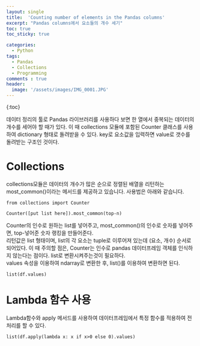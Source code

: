 ```yaml
---
layout: single
title:  'Counting number of elements in the Pandas columns'
excerpt: "Pandas columns에서 요소들의 개수 세기"
toc: true
toc_sticky: true

categories:
  - Python
tags:
  - Pandas
  - Collections
  - Programming
comments : true
header:
  image: '/assets/images/IMG_0001.JPG'
---
```

{:toc}

데이터 정리의 툴로 Pandas 라이브러리를 사용하다 보면 한 열에서 중복되는 데이터의 개수를 세어야 할 때가 있다. 
이 때 collections 모듈에 포함된 Counter 클래스를 사용하여 dictionary 형태로 돌려받을 수 있다. key로 요소값을 입력하면 value로 갯수를 돌려받는 구조인 것이다. 

# Collections
collections모듈은 데이터의 개수가 많은 순으로 정렬된 배열을 리턴하는 most_common()이라는 메서드를 제공하고 있습니다.
사용법은 아래와 같습니다.

    from collections import Counter
    
    Counter([put list here]).most_common(top-n)

Counter의 인수로 원하는 list를 넣어주고, most_common()의 인수로 숫자를 넣어주면, top-넣어준 숫자 랭킹을 만들어준다.  
리턴값은 list 형태이며, list의 각 요소는 tuple로 이루어져 있는데 (요소, 개수) 순서로 되어있다.
이 때 주의할 점은, Counter는 인수로 pandas 데이터프레임 객체를 인식하지 않는다는 점이다. list로 변환시켜주는것이 필요하다.  
values 속성을 이용하여 ndarray로 변환한 후, list()를 이용하여 변환하면 된다.

    list(df.values)
    

# Lambda 함수 사용
Lambda함수와 apply 메서드를 사용하여 데이터프레임에서 특정 함수를 적용하여 전처리를 할 수 있다.

    list(df.apply(lambda x: x if x>0 else 0).values)
